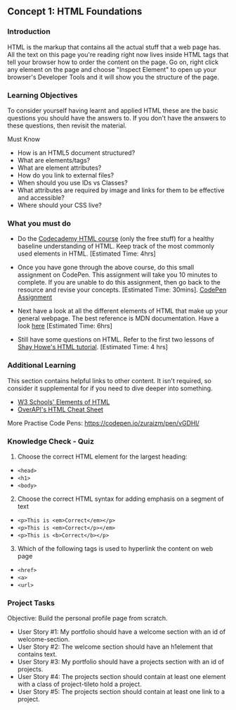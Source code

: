 ## Concept 1: HTML Foundations

### Introduction
HTML is the markup that contains all the actual stuff that a web page has. All the text on this page you're reading right now lives inside HTML tags that tell your browser how to order the content on the page. Go on, right click any element on the page and choose "Inspect Element" to open up your browser's Developer Tools and it will show you the structure of the page.



### Learning Objectives
To consider yourself having learnt and applied HTML these are the basic questions you should have the answers to. If you don't have the answers to these questions, then revisit the material.

Must Know
* How is an HTML5 document structured?
* What are elements/tags?
* What are element attributes?
* How do you link to external files?
* When should you use IDs vs Classes?
* What attributes are required by image and links for them to be effective and accessible?
* Where should your CSS live?

### What you must do

- Do the [Codecademy HTML course](https://www.codecademy.com/learn/learn-html) (only the free stuff) for a healthy baseline understanding of HTML.  Keep track of the most commonly used elements in HTML. [Estimated Time: 4hrs]

- Once you have gone through the above course, do this small assignment on CodePen. This assignment will take you 10 minutes to complete. If you are unable to do this assignment, then go back to the resource and revise your concepts. [Estimated Time: 30mins]. [CodePen Assignment](https://codepen.io/lambdaschool/pen/RyVowM/)

- Next have a look at all the different elements of HTML that make up your general webpage. The best reference is MDN documentation. Have a look [here](https://developer.mozilla.org/en-US/docs/Web/HTML/Element#Content_sectioning) [Estimated Time: 6hrs]

- Still have some questions on HTML. Refer to the first two lessons of [Shay Howe's HTML tutorial](https://learn.shayhowe.com/html-css/building-your-first-web-page/). [Estimated Time: 4 hrs]   


### Additional Learning
This section contains helpful links to other content. It isn't required, so consider it supplemental for if you need to dive deeper into something.

* [W3 Schools' Elements of HTML](https://www.w3schools.com/html/html_elements.asp)
* [OverAPI's HTML Cheat Sheet](http://overapi.com/html)

More Practise Code Pens: https://codepen.io/zuraizm/pen/vGDHl/

### Knowledge Check - Quiz

1. Choose the correct HTML element for the largest heading:
  - `<head>`
  - `<h1>`
  - `<body>`

2. Choose the correct HTML syntax for adding emphasis on a segment of text
  - `<p>This is <em>Correct</em></p>`
  - `<p>This is <em>Correct</p></em>`
  - `<p>This is <b>Correct</b></p>`

3. Which of the following tags is used to hyperlink the content on web page
  - `<href>`
  - `<a>`
  - `<url>`

### Project Tasks

Objective: Build the personal profile page from scratch.


- User Story #1: My portfolio should have a welcome section with an id of welcome-section.
- User Story #2: The welcome section should have an h1element that contains text.
- User Story #3: My portfolio should have a projects section with an id of projects.
- User Story #4: The projects section should contain at least one element with a class of project-tileto hold a project.
- User Story #5: The projects section should contain at least one link to a project.


